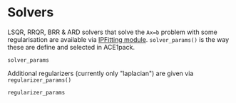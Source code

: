 # Solvers

LSQR, RRQR, BRR & ARD solvers that solve the `Ax=b` problem with some regularisation are available via [IPFitting module](Solvers.md). `solver_params()` is the way these are define and selected in ACE1pack. 

```@docs
solver_params
```

Additional regularizers (currently only "laplacian") are given via `regularizer_params()`

```@docs
regularizer_params
```
